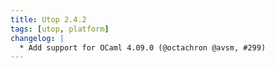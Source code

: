 ```yaml
---
title: Utop 2.4.2
tags: [utop, platform]
changelog: |
  * Add support for OCaml 4.09.0 (@octachron @avsm, #299)
---
```


